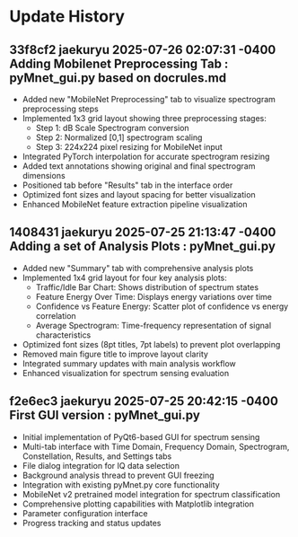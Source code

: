 # Update History

## 33f8cf2 jaekuryu 2025-07-26 02:07:31 -0400 Adding Mobilenet Preprocessing Tab : pyMnet_gui.py based on docrules.md

- Added new "MobileNet Preprocessing" tab to visualize spectrogram preprocessing steps
- Implemented 1x3 grid layout showing three preprocessing stages:
  - Step 1: dB Scale Spectrogram conversion
  - Step 2: Normalized [0,1] spectrogram scaling
  - Step 3: 224x224 pixel resizing for MobileNet input
- Integrated PyTorch interpolation for accurate spectrogram resizing
- Added text annotations showing original and final spectrogram dimensions
- Positioned tab before "Results" tab in the interface order
- Optimized font sizes and layout spacing for better visualization
- Enhanced MobileNet feature extraction pipeline visualization

## 1408431 jaekuryu 2025-07-25 21:13:47 -0400 Adding a set of Analysis Plots : pyMnet_gui.py

- Added new "Summary" tab with comprehensive analysis plots
- Implemented 1x4 grid layout for four key analysis plots:
  - Traffic/Idle Bar Chart: Shows distribution of spectrum states
  - Feature Energy Over Time: Displays energy variations over time
  - Confidence vs Feature Energy: Scatter plot of confidence vs energy correlation
  - Average Spectrogram: Time-frequency representation of signal characteristics
- Optimized font sizes (8pt titles, 7pt labels) to prevent plot overlapping
- Removed main figure title to improve layout clarity
- Integrated summary updates with main analysis workflow
- Enhanced visualization for spectrum sensing evaluation

## f2e6ec3 jaekuryu 2025-07-25 20:42:15 -0400 First GUI version : pyMnet_gui.py

- Initial implementation of PyQt6-based GUI for spectrum sensing
- Multi-tab interface with Time Domain, Frequency Domain, Spectrogram, Constellation, Results, and Settings tabs
- File dialog integration for IQ data selection
- Background analysis thread to prevent GUI freezing
- Integration with existing pyMnet.py core functionality
- MobileNet v2 pretrained model integration for spectrum classification
- Comprehensive plotting capabilities with Matplotlib integration
- Parameter configuration interface
- Progress tracking and status updates 